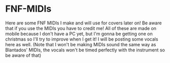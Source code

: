 # FNF-MIDIs
Here are some FNF MIDIs I make and will use for covers later on!
Be aware that if you use the MIDIs you have to credit me!
All of these are made on mobile because I don't have a PC yet, but I'm gonna be getting one on christmas so I'll try to improve when I get it!
I will be posting some vocals here as well. (Note that I won't be making MIDIs sound the same way as Blantados' MIDIs, the vocals won't be timed perfectly with the instrument so be aware of that)
